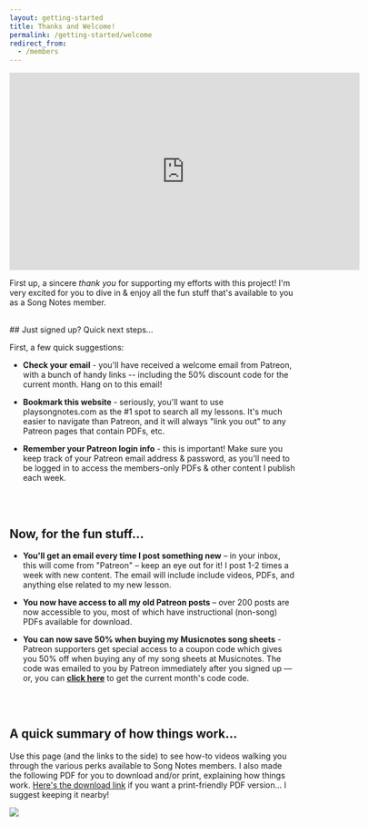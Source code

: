 ```yaml
---
layout: getting-started
title: Thanks and Welcome!
permalink: /getting-started/welcome
redirect_from:
  - /members
---
```


<iframe width="616" height="347" src="https://www.youtube.com/embed/-B3hl_Qk1m0?showinfo=0" frameborder="0" allowfullscreen></iframe>
<!-- https://youtu.be/-B3hl_Qk1m0 -->

<p class="large">First up, a sincere <em>thank you</em> for supporting my efforts with this project! I'm very excited for you to dive in & enjoy all the fun stuff that's available to you as a Song Notes member.</p>

<br />
## Just signed up? Quick next steps...

First, a few quick suggestions:

- **Check your email** - you'll have received a welcome email from Patreon, with a bunch of handy links -- including the 50% discount code for the current month. Hang on to this email!

- **Bookmark this website** - seriously, you'll want to use playsongnotes.com as the #1 spot to search all my lessons. It's much easier to navigate than Patreon, and it will always "link you out" to any Patreon pages that contain PDFs, etc.

- **Remember your Patreon login info** - this is important! Make sure you keep track of your Patreon email address & password, as you'll need to be logged in to access the members-only PDFs & other content I publish each week.

<br /><br />
## Now, for the fun stuff...

- **You'll get an email every time I post something new** – in your inbox, this will come from "Patreon" – keep an eye out for it! I post 1-2 times a week with new content. The email will include include videos, PDFs, and anything else related to my new lesson.

- **You now have access to all my old Patreon posts** – over 200 posts are now accessible to you, most of which have instructional (non-song) PDFs available for download.

- **You can now save 50% when buying my Musicnotes song sheets** - Patreon supporters get special access to a coupon code which gives you 50% off when buying any of my song sheets at Musicnotes. The code was emailed to you by Patreon immediately after you signed up –– or, you can **[click here](http://playsongnotes.com/discount)** to get the current month's code code.

<br /><br />
## A quick summary of how things work...

Use this page (and the links to the side) to see how-to videos walking you through the various perks available to Song Notes members. I also made the following PDF for you to download and/or print, explaining how things work. <a href="https://playsongnotes.com/images/resources/How-to-Browse-My-Lessons---Song-Notes-by-David-Pots.pdf" download >Here's the download link</a> if you want a print-friendly PDF version... I suggest keeping it nearby!

<a href="https://playsongnotes.com/images/resources/How-to-Browse-My-Lessons---Song-Notes-by-David-Pots.pdf" download ><img class="pretty-img" src="https://imagedelivery.net/GppmjzYePBmVFRqlA4p8pQ/c509c291-c4fc-41a7-0141-27ea56756c00/public" /></a>
